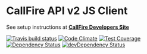# CallFire API v2 JS Client

See setup instructions at **[CallFire Developers Site](https://developers.callfire.com/callfire-api-client-js.html)**

[![Travis build status](http://img.shields.io/travis/CallFire/callfire-api-client-js.svg?style=flat)](https://travis-ci.org/CallFire/callfire-api-client-js)
[![Code Climate](https://codeclimate.com/github/CallFire/callfire-api-client-js/badges/gpa.svg)](https://codeclimate.com/github/CallFire/callfire-api-client-js)
[![Test Coverage](https://codeclimate.com/github/CallFire/callfire-api-client-js/badges/coverage.svg)](https://codeclimate.com/github/CallFire/callfire-api-client-js)
[![Dependency Status](https://david-dm.org/CallFire/callfire-api-client-js.svg)](https://david-dm.org/CallFire/callfire-api-client-js)
[![devDependency Status](https://david-dm.org/CallFire/callfire-api-client-js/dev-status.svg)](https://david-dm.org/CallFire/callfire-api-client-js#info=devDependencies)
